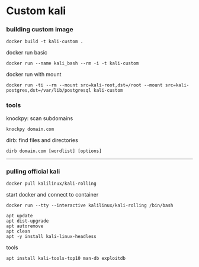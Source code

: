 # Custom kali

### building custom image
````shell
docker build -t kali-custom .
````
docker run basic
````shell
docker run --name kali_bash --rm -i -t kali-custom
````
docker run with mount
````shell
docker run -ti --rm --mount src=kali-root,dst=/root --mount src=kali-postgres,dst=/var/lib/postgresql kali-custom
````

### tools
knockpy: scan subdomains
```shell
knockpy domain.com
```
dirb: find files and directories
````shell
dirb domain.com [wordlist] [options]
````

---

### pulling official kali
```shell
docker pull kalilinux/kali-rolling
```

start docker and connect to container
```shell
docker run --tty --interactive kalilinux/kali-rolling /bin/bash
```

```shell
apt update
apt dist-upgrade
apt autoremove
apt clean
apt -y install kali-linux-headless
```

tools
````shell
apt install kali-tools-top10 man-db exploitdb
````
